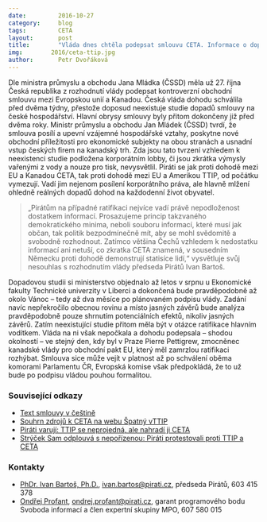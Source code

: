 ```yaml
---
date:         2016-10-27
category:     blog
tags:         CETA
layout:       post
title:        "Vláda dnes chtěla podepsat smlouvu CETA. Informace o dopadech na české hospodářství nemá." 
img:        2016/ceta-ttip.jpg
author:       Petr Dvořáková
---
```


Dle ministra průmyslu a obchodu Jana Mládka (ČSSD) měla už 27. října Česká republika z rozhodnutí vlády podepsat kontroverzní obchodní smlouvu mezi Evropskou unií a Kanadou. Česká vláda dohodu schválila před dvěma týdny, přestože doposud neexistuje studie dopadů smlouvy na české hospodářství. Hlavní obrysy smlouvy byly přitom dokončeny již před dvěma roky. Ministr průmyslu a obchodu Jan Mládek (ČSSD) tvrdí, že smlouva posílí a upevní vzájemné hospodářské vztahy, poskytne nové obchodní příležitosti pro ekonomické subjekty na obou stranách a usnadní vstup českých firem na kanadský trh. Zda jsou tato tvrzení vzhledem k neexistenci studie podložena korporátním lobby, či jsou zkrátka výmysly vařenými z vody a nouze pro tisk, nevysvětlil. Piráti se jak proti dohodě mezi EU a Kanadou CETA, tak proti dohodě mezi EU a Amerikou TTIP, od počátku vymezují. Vadí jim nejenom posílení korporátního práva, ale hlavně mlžení ohledně reálných dopadů dohod na každodenní život obyvatel.

> „Pirátům na případné ratifikaci nejvíce vadí právě nepodloženost dostatkem informací. Prosazujeme princip takzvaného demokratického minima, neboli souboru informací, které musí jak občan, tak politik bezpodmínečně mít, aby se mohl svědomitě a svobodně rozhodnout. Zatímco většina Čechů vzhledem k nedostatku informací ani netuší, co zkratka CETA znamená, v sousedním Německu proti dohodě demonstrují statisíce lidí,“ vysvětluje svůj nesouhlas s rozhodnutím vlády předseda Pirátů Ivan Bartoš.

Dopadovou studii si ministerstvo objednalo až letos v srpnu u Ekonomické fakulty Technické univerzity v Liberci a dokončená bude pravděpodobně až okolo Vánoc – tedy až dva měsíce po plánovaném podpisu vlády. Zadání navíc nepřekročilo obecnou rovinu a místo jasných závěrů bude analýza pravděpodobně pouze shrnutím potenciálních efektů, nikoliv jasných závěrů. Zatím neexistující studie přitom měla být v otázce ratifikace hlavním vodítkem. Vláda na ni však nepočkala a dohodu podepsala – shodou okolností – ve stejný den, kdy byl v Praze Pierre Pettigrew, zmocněnec kanadské vlády pro obchodní pakt EU, který měl zamrzlou ratifikaci rozhýbat. Smlouva sice může vejít v platnost až po schválení oběma komorami Parlamentu ČR, Evropská komise však předpokládá, že to už bude po podpisu vládou pouhou formalitou.

### Související odkazy

* [Text smlouvy v češtině](https://www.pirati.cz/_media/tiskove-zpravy/text_smlouvy.pdf)
* [Souhrn zdrojů k CETA na webu Špatný vTTIP](http://vttip.cz/zdroje-k-ceta/)
* [Piráti varují: TTIP se neprojedná, ale nahradí ji CETA](https://www.pirati.cz/tiskove-zpravy/pirati_varuji_ttip_se_neprojedna_ale_nahradi_ji_ceta)
* [Strýček Sam odplouvá s nepořízenou: Piráti protestovali proti TTIP a CETA](https://www.pirati.cz/tiskove-zpravy/strycek_sam_odplouva_s_neporizenou_pirati_protestovali_proti_ttip_a_ceta)

### Kontakty

* [PhDr. Ivan Bartoš, Ph.D.](https://www.pirati.cz/lide/ivan_bartos), [ivan.bartos@pirati.cz](ivan.bartos@pirati.cz), předseda Pirátů, 603 415 378
* [Ondřej Profant](https://www.pirati.cz/lide/ondrej_profant), [ondrej.profant@pirati.cz](ondrej.profant@pirati.cz), garant programového bodu Svoboda informací a člen expertní skupiny MPO, 607 580 015
